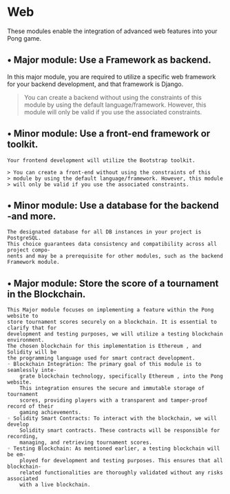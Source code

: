 # Web

These modules enable the integration of advanced web features into your Pong game.

## • Major module: Use a Framework as backend.

In this major module, you are required to utilize a specific web framework for your
backend development, and that framework is Django.

> You can create a backend without using the constraints of this module
> by using the default language/framework. However, this module will
> only be valid if you use the associated constraints.

## • Minor module: Use a front-end framework or toolkit.

	Your frontend development will utilize the Bootstrap toolkit.
	
	> You can create a front-end without using the constraints of this
	> module by using the default language/framework. However, this module
	> will only be valid if you use the associated constraints.

## • Minor module: Use a database for the backend -and more.

	The designated database for all DB instances in your project is PostgreSQL.
	This choice guarantees data consistency and compatibility across all project compo-
	nents and may be a prerequisite for other modules, such as the backend Framework module.

## • Major module: Store the score of a tournament in the Blockchain.

	This Major module focuses on implementing a feature within the Pong website to
	store tournament scores securely on a blockchain. It is essential to clarify that for
	development and testing purposes, we will utilize a testing blockchain environment.
	The chosen blockchain for this implementation is Ethereum , and Solidity will be
	the programming language used for smart contract development.
	◦ Blockchain Integration: The primary goal of this module is to seamlessly inte-
		grate blockchain technology, specifically Ethereum , into the Pong website.
		This integration ensures the secure and immutable storage of tournament
		scores, providing players with a transparent and tamper-proof record of their
		gaming achievements.
	◦ Solidity Smart Contracts: To interact with the blockchain, we will develop
		Solidity smart contracts. These contracts will be responsible for recording,
		managing, and retrieving tournament scores.
	◦ Testing Blockchain: As mentioned earlier, a testing blockchain will be em-
		ployed for development and testing purposes. This ensures that all blockchain-
		related functionalities are thoroughly validated without any risks associated
		with a live blockchain.